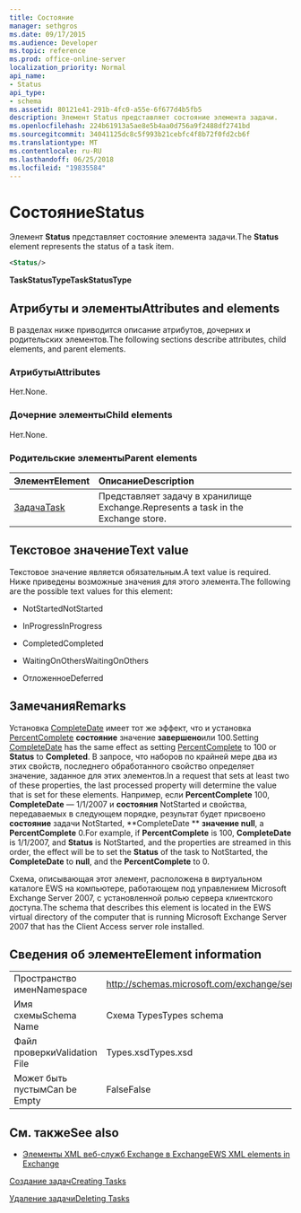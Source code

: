 ```yaml
---
title: Состояние
manager: sethgros
ms.date: 09/17/2015
ms.audience: Developer
ms.topic: reference
ms.prod: office-online-server
localization_priority: Normal
api_name:
- Status
api_type:
- schema
ms.assetid: 80121e41-291b-4fc0-a55e-6f677d4b5fb5
description: Элемент Status представляет состояние элемента задачи.
ms.openlocfilehash: 224b61913a5ae8e5b4aa0d756a9f2488df2741bd
ms.sourcegitcommit: 34041125dc8c5f993b21cebfc4f8b72f0fd2cb6f
ms.translationtype: MT
ms.contentlocale: ru-RU
ms.lasthandoff: 06/25/2018
ms.locfileid: "19835584"
---
```

# <a name="status"></a><span data-ttu-id="7217e-103">Состояние</span><span class="sxs-lookup"><span data-stu-id="7217e-103">Status</span></span>

<span data-ttu-id="7217e-104">Элемент **Status** представляет состояние элемента задачи.</span><span class="sxs-lookup"><span data-stu-id="7217e-104">The **Status** element represents the status of a task item.</span></span> 
  
```xml
<Status/>
```

 <span data-ttu-id="7217e-105">**TaskStatusType**</span><span class="sxs-lookup"><span data-stu-id="7217e-105">**TaskStatusType**</span></span>
## <a name="attributes-and-elements"></a><span data-ttu-id="7217e-106">Атрибуты и элементы</span><span class="sxs-lookup"><span data-stu-id="7217e-106">Attributes and elements</span></span>

<span data-ttu-id="7217e-107">В разделах ниже приводится описание атрибутов, дочерних и родительских элементов.</span><span class="sxs-lookup"><span data-stu-id="7217e-107">The following sections describe attributes, child elements, and parent elements.</span></span>
  
### <a name="attributes"></a><span data-ttu-id="7217e-108">Атрибуты</span><span class="sxs-lookup"><span data-stu-id="7217e-108">Attributes</span></span>

<span data-ttu-id="7217e-109">Нет.</span><span class="sxs-lookup"><span data-stu-id="7217e-109">None.</span></span>
  
### <a name="child-elements"></a><span data-ttu-id="7217e-110">Дочерние элементы</span><span class="sxs-lookup"><span data-stu-id="7217e-110">Child elements</span></span>

<span data-ttu-id="7217e-111">Нет.</span><span class="sxs-lookup"><span data-stu-id="7217e-111">None.</span></span>
  
### <a name="parent-elements"></a><span data-ttu-id="7217e-112">Родительские элементы</span><span class="sxs-lookup"><span data-stu-id="7217e-112">Parent elements</span></span>

|<span data-ttu-id="7217e-113">**Элемент**</span><span class="sxs-lookup"><span data-stu-id="7217e-113">**Element**</span></span>|<span data-ttu-id="7217e-114">**Описание**</span><span class="sxs-lookup"><span data-stu-id="7217e-114">**Description**</span></span>|
|:-----|:-----|
|[<span data-ttu-id="7217e-115">Задача</span><span class="sxs-lookup"><span data-stu-id="7217e-115">Task</span></span>](task.md) <br/> |<span data-ttu-id="7217e-116">Представляет задачу в хранилище Exchange.</span><span class="sxs-lookup"><span data-stu-id="7217e-116">Represents a task in the Exchange store.</span></span>  <br/> |
   
## <a name="text-value"></a><span data-ttu-id="7217e-117">Текстовое значение</span><span class="sxs-lookup"><span data-stu-id="7217e-117">Text value</span></span>

<span data-ttu-id="7217e-118">Текстовое значение является обязательным.</span><span class="sxs-lookup"><span data-stu-id="7217e-118">A text value is required.</span></span> <span data-ttu-id="7217e-119">Ниже приведены возможные значения для этого элемента.</span><span class="sxs-lookup"><span data-stu-id="7217e-119">The following are the possible text values for this element:</span></span>
  
- <span data-ttu-id="7217e-120">NotStarted</span><span class="sxs-lookup"><span data-stu-id="7217e-120">NotStarted</span></span>
    
- <span data-ttu-id="7217e-121">InProgress</span><span class="sxs-lookup"><span data-stu-id="7217e-121">InProgress</span></span>
    
- <span data-ttu-id="7217e-122">Completed</span><span class="sxs-lookup"><span data-stu-id="7217e-122">Completed</span></span>
    
- <span data-ttu-id="7217e-123">WaitingOnOthers</span><span class="sxs-lookup"><span data-stu-id="7217e-123">WaitingOnOthers</span></span>
    
- <span data-ttu-id="7217e-124">Отложенное</span><span class="sxs-lookup"><span data-stu-id="7217e-124">Deferred</span></span>
    
## <a name="remarks"></a><span data-ttu-id="7217e-125">Замечания</span><span class="sxs-lookup"><span data-stu-id="7217e-125">Remarks</span></span>

<span data-ttu-id="7217e-126">Установка [CompleteDate](completedate.md) имеет тот же эффект, что и установка [PercentComplete](percentcomplete.md) **состояние** значение **завершено**или 100.</span><span class="sxs-lookup"><span data-stu-id="7217e-126">Setting [CompleteDate](completedate.md) has the same effect as setting [PercentComplete](percentcomplete.md) to 100 or **Status** to **Completed**.</span></span> <span data-ttu-id="7217e-127">В запросе, что наборов по крайней мере два из этих свойств, последнего обработанного свойство определяет значение, заданное для этих элементов.</span><span class="sxs-lookup"><span data-stu-id="7217e-127">In a request that sets at least two of these properties, the last processed property will determine the value that is set for these elements.</span></span> <span data-ttu-id="7217e-128">Например, если **PercentComplete** 100, **CompleteDate** — 1/1/2007 и **состояния** NotStarted и свойства, передаваемых в следующем порядке, результат будет присвоено **состояние** задачи NotStarted, **CompleteDate ** **значение null**, а **PercentComplete** 0.</span><span class="sxs-lookup"><span data-stu-id="7217e-128">For example, if **PercentComplete** is 100, **CompleteDate** is 1/1/2007, and **Status** is NotStarted, and the properties are streamed in this order, the effect will be to set the **Status** of the task to NotStarted, the **CompleteDate** to **null**, and the **PercentComplete** to 0.</span></span> 
  
<span data-ttu-id="7217e-129">Схема, описывающая этот элемент, расположена в виртуальном каталоге EWS на компьютере, работающем под управлением Microsoft Exchange Server 2007, с установленной ролью сервера клиентского доступа.</span><span class="sxs-lookup"><span data-stu-id="7217e-129">The schema that describes this element is located in the EWS virtual directory of the computer that is running Microsoft Exchange Server 2007 that has the Client Access server role installed.</span></span>
  
## <a name="element-information"></a><span data-ttu-id="7217e-130">Сведения об элементе</span><span class="sxs-lookup"><span data-stu-id="7217e-130">Element information</span></span>

|||
|:-----|:-----|
|<span data-ttu-id="7217e-131">Пространство имен</span><span class="sxs-lookup"><span data-stu-id="7217e-131">Namespace</span></span>  <br/> |http://schemas.microsoft.com/exchange/services/2006/types  <br/> |
|<span data-ttu-id="7217e-132">Имя схемы</span><span class="sxs-lookup"><span data-stu-id="7217e-132">Schema Name</span></span>  <br/> |<span data-ttu-id="7217e-133">Схема Types</span><span class="sxs-lookup"><span data-stu-id="7217e-133">Types schema</span></span>  <br/> |
|<span data-ttu-id="7217e-134">Файл проверки</span><span class="sxs-lookup"><span data-stu-id="7217e-134">Validation File</span></span>  <br/> |<span data-ttu-id="7217e-135">Types.xsd</span><span class="sxs-lookup"><span data-stu-id="7217e-135">Types.xsd</span></span>  <br/> |
|<span data-ttu-id="7217e-136">Может быть пустым</span><span class="sxs-lookup"><span data-stu-id="7217e-136">Can be Empty</span></span>  <br/> |<span data-ttu-id="7217e-137">False</span><span class="sxs-lookup"><span data-stu-id="7217e-137">False</span></span>  <br/> |
   
## <a name="see-also"></a><span data-ttu-id="7217e-138">См. также</span><span class="sxs-lookup"><span data-stu-id="7217e-138">See also</span></span>



- [<span data-ttu-id="7217e-139">Элементы XML веб-служб Exchange в Exchange</span><span class="sxs-lookup"><span data-stu-id="7217e-139">EWS XML elements in Exchange</span></span>](ews-xml-elements-in-exchange.md)


[<span data-ttu-id="7217e-140">Создание задач</span><span class="sxs-lookup"><span data-stu-id="7217e-140">Creating Tasks</span></span>](http://msdn.microsoft.com/library/0ef97334-e8a0-4f67-a23a-dd9e2bbad49f%28Office.15%29.aspx)
  
[<span data-ttu-id="7217e-141">Удаление задачи</span><span class="sxs-lookup"><span data-stu-id="7217e-141">Deleting Tasks</span></span>](http://msdn.microsoft.com/library/a3d7e25f-8a35-4901-b1d9-d31f418ab340%28Office.15%29.aspx)

